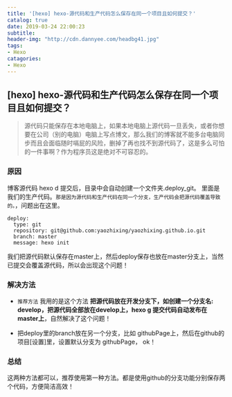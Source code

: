 ```yaml
---
title: '[hexo] hexo-源代码和生产代码怎么保存在同一个项目且如何提交？'
catalog: true
date: 2019-03-24 22:00:23
subtitle:
header-img: "http://cdn.dannyee.com/headbg41.jpg"
tags:
- Hexo
catagories:
- Hexo
---
```


## [hexo] hexo-源代码和生产代码怎么保存在同一个项目且如何提交？


>源代码只能保存在本地电脑上，如果本地电脑上源代码一旦丢失，或者你想要在公司（别的电脑）电脑上写点博文，那么我们的博客就不能多台电脑同步而且会面临随时嗝屁的风险，删掉了再也找不到源代码了，这是多么可怕的一件事啊？作为程序员这是绝对不可容忍的。

### 原因
博客源代码 hexo d 提交后，目录中会自动创建一个文件夹.deploy_git。
里面是我们的生产代码。``那是因为源代码和生产代码在同一个分支，生产代码会把源代码覆盖导致的。``，问题出在这里。

```
deploy:
  type: git
  repository: git@github.com:yaozhixing/yaozhixing.github.io.git
  branch: master
  message: hexo init
```
我们把源代码默认保存在master上，然后deploy保存也放在master分支上，当然已提交会覆盖源代码，所以会出现这个问题！

### 解决方法
- ``推荐方法``  我用的是这个方法
**把源代码放在开发分支下，如创建一个分支名: develop，把源代码全部放在develop上，hexo g 提交代码自动发布在master上**，自然解决了这个问题！

- 把deploy里的branch放在另一个分支，比如 githubPage上，然后在github的 项目[设置]里，设置默认分支为 githubPage， ok！

### 总结
这两种方法都可以，推荐使用第一种方法。都是使用github的分支功能分别保存两个代码，方便简洁高效！